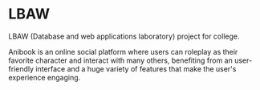 # LBAW
LBAW (Database and web applications laboratory) project for college.

Anibook is an online social platform where users can roleplay as their favorite character and interact with many others, benefiting from an user-friendly interface and a huge variety of features that make the user's experience engaging.
